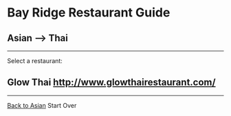 # Bay Ridge Restaurant Guide
## Asian --> Thai
---
Select a restaurant:
## Glow Thai http://www.glowthairestaurant.com/
---
[Back to Asian](./asian.md)
Start Over
